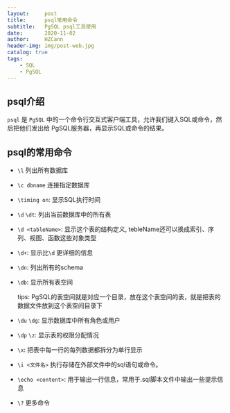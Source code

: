 ```yaml
---
layout:     post
title:      psql常用命令
subtitle:   PgSQL psql工具使用
date:       2020-11-02
author:     HZCann
header-img: img/post-web.jpg
catalog: true
tags:
    - SQL 
    - PgSQL
---
```


## psql介绍

`psql` 是 `PgSQL` 中的一个命令行交互式客户端工具，允许我们键入SQL或命令，然后把他们发出给 PgSQL服务器，再显示SQL或命令的结果。

## psql的常用命令

* `\l` 列出所有数据库

* `\c dbname` 连接指定数据库

* `\timing on`: 显示SQL执行时间

* `\d` `\dt`: 列出当前数据库中的所有表

* `\d <tableName>`: 显示这个表的结构定义, tebleName还可以换成索引、序列、视图、函数这些对象类型

* `\d+`: 显示比`\d` 更详细的信息

* `\dn`: 列出所有的schema

* `\db`: 显示所有表空间

    tips: PgSQL的表空间就是对应一个目录，放在这个表空间的表，就是把表的数据文件放到这个表空间目录下

* `\du` `\dg`:  显示数据库中所有角色或用户

* `\dp` `\z`: 显示表的权限分配情况

* `\x`: 把表中每一行的每列数据都拆分为单行显示

* `\i <文件名>` 执行存储在外部文件中的sql语句或命令。

* `\echo <content>`: 用于输出一行信息，常用于.sql脚本文件中输出一些提示信息

* `\?` 更多命令